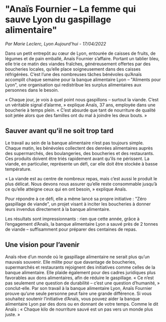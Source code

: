 # "Anaïs Fournier – La femme qui sauve Lyon du gaspillage alimentaire"

*Par Marie Leclerc, Lyon Aujourd'hui - 17/04/2022*

Dans un petit entrepôt au cœur de Lyon, entourée de caisses de fruits, de légumes et de pain emballé, Anaïs Fournier s’affaire.
Portant un tablier bleu, elle trie ce matin des viandes fraîches, généreusement offertes par des boucheries locales, qu’elle place soigneusement dans des caisses réfrigérées. C’est l’une des nombreuses tâches bénévoles qu’Anaïs accomplit chaque semaine pour la banque alimentaire Lyon – "Aliments pour Lyon", une organisation qui redistribue les surplus alimentaires aux personnes dans le besoin.

« Chaque jour, je vois à quel point nous gaspillons – surtout la viande.
C’est un véritable signal d’alarme, » explique Anaïs, 37 ans, employée dans une boucherie à temps plein.
« C’est absurde que tant de nourriture de qualité soit jetée alors que des familles ont du mal à joindre les deux bouts. »

## Sauver avant qu’il ne soit trop tard

Le travail au sein de la banque alimentaire n’est pas toujours simple.
Chaque matin, les bénévoles collectent des denrées alimentaires auprès des supermarchés, des boulangeries, des boucheries et des restaurants.
Ces produits doivent être triés rapidement avant qu’ils ne périssent.
La viande, en particulier, représente un défi, car elle doit être stockée à basse température.

« La viande est au centre de nombreux repas, mais c’est aussi le produit le plus délicat. Nous devons nous assurer qu’elle reste consommable jusqu’à ce qu’elle atteigne ceux qui en ont besoin, » explique Anaïs.

Pour répondre à ce défi, elle a même lancé sa propre initiative : "Zéro gaspillage de viande", un projet visant à inciter les boucheries à donner leurs invendus directement à la banque alimentaire.

Les résultats sont impressionnants : rien que cette année, grâce à l’engagement d’Anaïs, la banque alimentaire Lyon a sauvé près de 2 tonnes de viande – suffisamment pour préparer des centaines de repas.

## Une vision pour l’avenir

Anaïs rêve d’un monde où le gaspillage alimentaire ne serait plus qu’un mauvais souvenir. Elle milite pour que davantage de boucheries, supermarchés et restaurants rejoignent des initiatives comme celles de la banque alimentaire. Elle plaide également pour des cadres juridiques plus favorables aux dons alimentaires, afin de réduire le gaspillage.
« Ce n’est pas seulement une question de durabilité – c’est une question d’humanité, » conclut-elle. Par son travail à la banque alimentaire Lyon, Anaïs Fournier prouve qu’une seule personne peut faire une grande différence.
Si vous souhaitez soutenir l’initiative d’Anaïs, vous pouvez aider la banque alimentaire Lyon par des dons ou en donnant de votre temps. Comme le dit Anaïs : « Chaque kilo de nourriture sauvé est un pas vers un monde plus juste. »
